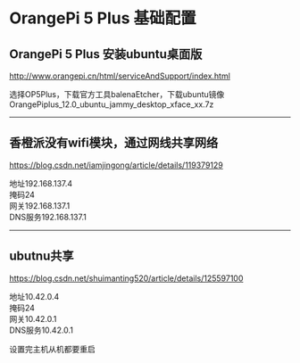 # OrangePi 5 Plus 基础配置

## OrangePi 5 Plus 安装ubuntu桌面版

http://www.orangepi.cn/html/serviceAndSupport/index.html 

选择OP5Plus，下载官方工具balenaEtcher，下载ubuntu镜像OrangePiplus_12.0_ubuntu_jammy_desktop_xface_xx.7z

---

## 香橙派没有wifi模块，通过网线共享网络

https://blog.csdn.net/iamjingong/article/details/119379129 

地址192.168.137.4  
掩码24  
网关192.168.137.1  
DNS服务192.168.137.1  

---

## ubutnu共享

https://blog.csdn.net/shuimanting520/article/details/125597100 

地址10.42.0.4  
掩码24  
网关10.42.0.1  
DNS服务10.42.0.1  

设置完主机从机都要重启